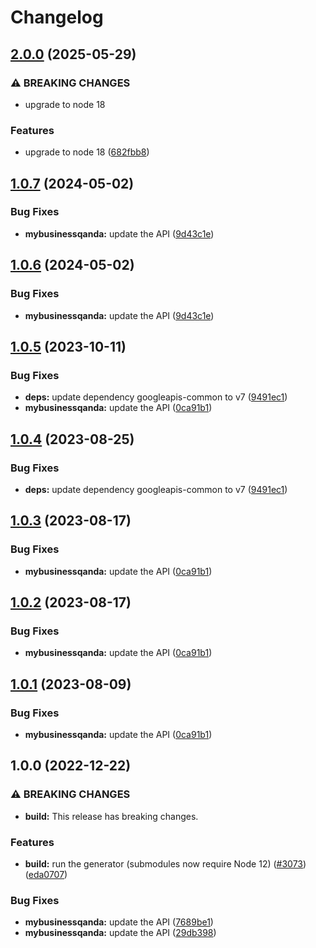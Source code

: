 # Changelog

## [2.0.0](https://github.com/googleapis/google-api-nodejs-client/compare/mybusinessqanda-v1.0.7...mybusinessqanda-v2.0.0) (2025-05-29)


### ⚠ BREAKING CHANGES

* upgrade to node 18

### Features

* upgrade to node 18 ([682fbb8](https://github.com/googleapis/google-api-nodejs-client/commit/682fbb869189ae92b3e9a194d37d0548af0c1f92))

## [1.0.7](https://github.com/googleapis/google-api-nodejs-client/compare/mybusinessqanda-v1.0.6...mybusinessqanda-v1.0.7) (2024-05-02)


### Bug Fixes

* **mybusinessqanda:** update the API ([9d43c1e](https://github.com/googleapis/google-api-nodejs-client/commit/9d43c1e6ee4654d8bfff86aa44eee91c212e2aef))

## [1.0.6](https://github.com/googleapis/google-api-nodejs-client/compare/mybusinessqanda-v1.0.5...mybusinessqanda-v1.0.6) (2024-05-02)


### Bug Fixes

* **mybusinessqanda:** update the API ([9d43c1e](https://github.com/googleapis/google-api-nodejs-client/commit/9d43c1e6ee4654d8bfff86aa44eee91c212e2aef))

## [1.0.5](https://github.com/googleapis/google-api-nodejs-client/compare/mybusinessqanda-v1.0.4...mybusinessqanda-v1.0.5) (2023-10-11)


### Bug Fixes

* **deps:** update dependency googleapis-common to v7 ([9491ec1](https://github.com/googleapis/google-api-nodejs-client/commit/9491ec1cdc3c413e7d73edcfcd59cf5c28a7c855))
* **mybusinessqanda:** update the API ([0ca91b1](https://github.com/googleapis/google-api-nodejs-client/commit/0ca91b1e049958a17ab9a4fd7e707e03e81a52b0))

## [1.0.4](https://github.com/googleapis/google-api-nodejs-client/compare/mybusinessqanda-v1.0.3...mybusinessqanda-v1.0.4) (2023-08-25)


### Bug Fixes

* **deps:** update dependency googleapis-common to v7 ([9491ec1](https://github.com/googleapis/google-api-nodejs-client/commit/9491ec1cdc3c413e7d73edcfcd59cf5c28a7c855))

## [1.0.3](https://github.com/googleapis/google-api-nodejs-client/compare/mybusinessqanda-v1.0.2...mybusinessqanda-v1.0.3) (2023-08-17)


### Bug Fixes

* **mybusinessqanda:** update the API ([0ca91b1](https://github.com/googleapis/google-api-nodejs-client/commit/0ca91b1e049958a17ab9a4fd7e707e03e81a52b0))

## [1.0.2](https://github.com/googleapis/google-api-nodejs-client/compare/mybusinessqanda-v1.0.1...mybusinessqanda-v1.0.2) (2023-08-17)


### Bug Fixes

* **mybusinessqanda:** update the API ([0ca91b1](https://github.com/googleapis/google-api-nodejs-client/commit/0ca91b1e049958a17ab9a4fd7e707e03e81a52b0))

## [1.0.1](https://github.com/googleapis/google-api-nodejs-client/compare/mybusinessqanda-v1.0.0...mybusinessqanda-v1.0.1) (2023-08-09)


### Bug Fixes

* **mybusinessqanda:** update the API ([0ca91b1](https://github.com/googleapis/google-api-nodejs-client/commit/0ca91b1e049958a17ab9a4fd7e707e03e81a52b0))

## 1.0.0 (2022-12-22)


### ⚠ BREAKING CHANGES

* **build:** This release has breaking changes.

### Features

* **build:** run the generator (submodules now require Node 12) ([#3073](https://github.com/googleapis/google-api-nodejs-client/issues/3073)) ([eda0707](https://github.com/googleapis/google-api-nodejs-client/commit/eda07079dadab46a80b6f9ede618f4f43030169e))


### Bug Fixes

* **mybusinessqanda:** update the API ([7689be1](https://github.com/googleapis/google-api-nodejs-client/commit/7689be1fcc6777210e54cf126693a64d2e6f4879))
* **mybusinessqanda:** update the API ([29db398](https://github.com/googleapis/google-api-nodejs-client/commit/29db39881657bf863e7c65dfce27b01fc1a5ff8c))
